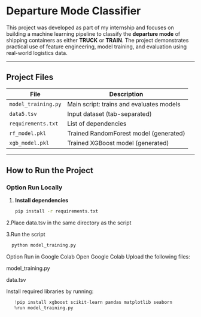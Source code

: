 # Departure Mode Classifier

This project was developed as part of my internship and focuses on building a machine learning pipeline to classify the **departure mode** of shipping containers as either **TRUCK** or **TRAIN**. The project demonstrates practical use of feature engineering, model training, and evaluation using real-world logistics data.

---

## Project Files

| File                  | Description                                |
|-----------------------|--------------------------------------------|
| `model_training.py`   | Main script: trains and evaluates models   |
| `data5.tsv`           | Input dataset (tab-separated)              |
| `requirements.txt`    | List of dependencies                       |
| `rf_model.pkl`        | Trained RandomForest model (generated)     |
| `xgb_model.pkl`       | Trained XGBoost model (generated)          |

---

## How to Run the Project

### Option Run Locally

1. **Install dependencies**  
   ```bash
   pip install -r requirements.txt
2.Place data.tsv in the same directory as the script

3.Run the script

 ```bash
   python model_training.py
```
Option Run in Google Colab
Open Google Colab
Upload the following files:

model_training.py

data.tsv


Install required libraries by running:

 ```python
    !pip install xgboost scikit-learn pandas matplotlib seaborn
    %run model_training.py
 ```


